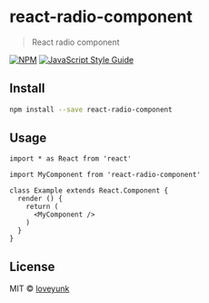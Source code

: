 # react-radio-component

> React radio component

[![NPM](https://img.shields.io/npm/v/react-radio-component.svg)](https://www.npmjs.com/package/react-radio-component) [![JavaScript Style Guide](https://img.shields.io/badge/code_style-standard-brightgreen.svg)](https://standardjs.com)

## Install

```bash
npm install --save react-radio-component
```

## Usage

```tsx
import * as React from 'react'

import MyComponent from 'react-radio-component'

class Example extends React.Component {
  render () {
    return (
      <MyComponent />
    )
  }
}
```

## License

MIT © [loveyunk](https://github.com/loveyunk)

